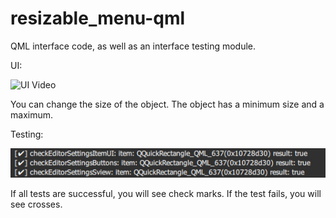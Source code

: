 # resizable_menu-qml
QML interface code, as well as an interface testing module.

UI:

![UI Video](https://github.com/dmitry-zezik/resizable_menu-qml/blob/master/VID_20200720_103837.gif)


You can change the size of the object. The object has a minimum size and a maximum.

Testing:

![Testing Photo](https://github.com/dmitry-zezik/resizable_menu-qml/blob/master/testing.jpg)


If all tests are successful, you will see check marks. If the test fails, you will see crosses.
